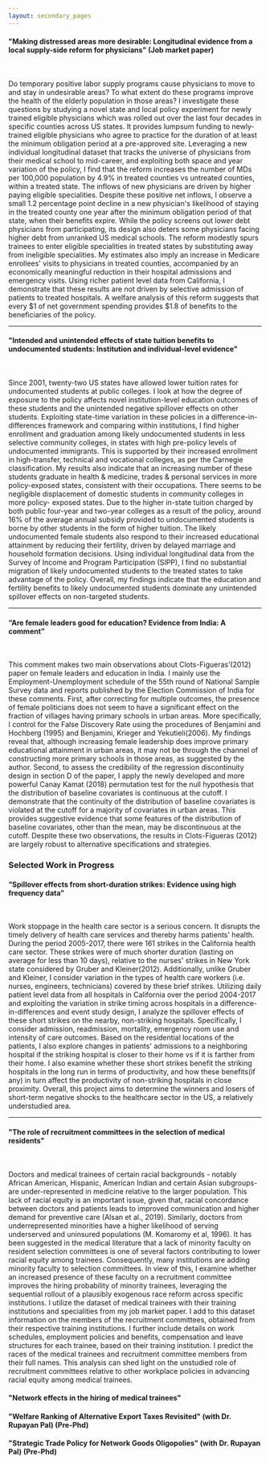 ```yaml
---
layout: secondary_pages
---
```


#### **"Making distressed areas more desirable: Longitudinal evidence from a local supply-side reform for physicians" (Job market paper)**

<br>
<p style="font-size:1em">
Do temporary positive labor supply programs cause physicians to move to and stay in undesirable areas? To what extent do these programs improve the health of the elderly population in those areas? I investigate these questions by studying a novel state and local policy experiment for newly trained eligible physicians which was rolled out over the last four decades in specific counties across US states. It provides lumpsum funding to newly-trained eligible physicians who agree to practice for the duration of at least the minimum obligation period at a pre-approved site. Leveraging a new individual longitudinal dataset that tracks the universe of physicians from their medical school to mid-career, and exploiting both space and year variation of the policy, I find that the reform increases the number of MDs per 100,000 population by 4.9% in treated counties vs untreated counties, within a treated state. The inflows of new physicians are driven by higher paying eligible specialities. Despite these positive net inflows, I observe a small 1.2 percentage point decline in a new physician's likelihood of staying in the treated county one year after the minimum obligation period of that state, when their benefits expire. While the policy screens out lower debt physicians from participating, its design also deters some physicians facing higher debt from unranked US medical schools. The reform modestly spurs trainees to enter eligible specialities in treated states by substituting away from ineligible specialities. My estimates also imply an increase in Medicare enrollees' visits to physicians in treated counties, accompanied by an economically meaningful reduction in their hospital admissions and emergency visits. Using richer patient level data from California, I demonstrate that these results are not driven by selective admission of patients to treated hospitals. A welfare analysis of this reform suggests that every $1 of net government spending provides $1.8 of benefits to the beneficiaries of the policy. 
</p>
<hr>

#### **"Intended and unintended effects of state tuition benefits to undocumented students: Institution and individual-level evidence"**  

<br>

Since 2001, twenty-two US states have allowed lower tuition rates for undocumented students at public colleges. I look at how the degree of exposure to the policy affects novel institution-level education outcomes of these students and the unintended negative spillover effects on other students. Exploiting state-time variation
in these policies in a difference-in-differences framework and comparing within institutions, I find higher enrollment and graduation among likely undocumented students in less selective community colleges, in states with high pre-policy levels of undocumented immigrants. This is supported by their increased enrollment in high-transfer, technical and vocational colleges, as per the Carnegie classification. My results also indicate that an increasing number of these students graduate in health & medicine, trades & personal services in more policy-exposed states, consistent with their occupations. There seems to be negligible displacement of domestic students in community colleges in more policy- exposed states. Due to the higher in-state tuition charged by both public four-year and two-year colleges as a result of the policy, around 16% of the average annual subsidy provided to undocumented students is borne by other students in the form of higher tuition. The likely undocumented female students also respond to their increased educational attainment by reducing their fertility, driven by delayed marriage and household formation decisions. Using individual longitudinal data from the Survey of Income and Program Participation (SIPP), I find no substantial migration of likely undocumented students to the treated states to take advantage of the policy. Overall, my findings indicate that the education and fertility benefits to likely undocumented students dominate any unintended spillover effects on non-targeted students.

<hr>

#### **“Are female leaders good for education? Evidence from India: A comment”**

<br>

This comment makes two main observations about Clots-Figueras’(2012) paper on female leaders and education in India. I mainly use the Employment-Unemployment schedule of the 55th round of National Sample Survey data and reports published by the Election Commission of India for these comments. First, after correcting for multiple outcomes, the presence of female politicians does not seem to have a significant effect on the fraction of villages having primary schools in urban areas. More specifically, I control for the False Discovery Rate using the procedures of Benjamini and Hochberg (1995) and Benjamini, Krieger and Yekutieli(2006). My findings reveal that, although increasing female leadership does improve primary educational attainment in urban areas, it may not be through the channel of constructing more primary schools in those areas, as suggested by the author. Second, to assess the credibility of the regression discontinuity design in section D of the paper, I apply the newly developed and more powerful Canay Kamat (2018) permutation test for the null hypothesis that the distribution of baseline covariates is continuous at the cutoff. I demonstrate that the continuity of the distribution of baseline covariates is violated at the cutoff for a majority of covariates in urban areas. This provides suggestive evidence that some features of the distribution of baseline covariates, other than the mean, may be discontinuous at the cutoff. Despite these two observations, the results in Clots-Figueras (2012) are largely robust to alternative specifications and strategies.

### Selected Work in Progress
#### **“Spillover effects from short-duration strikes: Evidence using high frequency data”**

<br>

Work stoppage in the health care sector is a serious concern. It disrupts the timely delivery of health care services and thereby harms patients' health. During the period 2005-2017, there were 161 strikes in the California health care sector. These strikes were of much shorter duration (lasting on average for less than 10 days), relative to the nurses' strikes in New York state considered by Gruber and Kleiner(2012). Additionally, unlike Gruber and Kleiner, I consider variation in the types of health care workers (i.e. nurses, engineers, technicians) covered by these brief strikes. Utilizing daily patient level data from all hospitals in California over the period 2004-2017 and exploiting the variation in strike timing across hospitals in a difference-in-differences and event study design, I analyze the spillover effects of these short strikes on the nearby, non-striking hospitals. Specifically, I consider admission, readmission, mortality, emergency room use and intensity of care outcomes. Based on the residential locations of the patients, I also explore changes in patients' admissions to a neighboring hospital if the striking hospital is closer to their home vs if it is farther from their home. I also examine whether these short strikes benefit the striking hospitals in the long run in terms of productivity, and how these benefits(if any) in turn affect the productivity of non-striking hospitals in close proximity. Overall, this project aims to determine the winners and losers of short-term negative shocks to the healthcare sector in the US, a relatively understudied area.

<hr>

#### **"The role of recruitment committees in the selection of medical residents"**

<br>

Doctors and medical trainees of certain racial backgrounds - notably African American, Hispanic, American Indian and certain Asian subgroups- are under-represented in medicine relative to the larger population. This lack of racial equity is an important issue, given that, racial concordance between doctors and patients leads to improved communication and higher demand for preventive care (Alsan et al., 2019). Similarly, doctors from underrepresented minorities have a higher likelihood of serving underserved and uninsured populations (M. Komaromy et al, 1996). It has been suggested in the medical literature that a lack of minority faculty on resident selection committees is one of several factors contributing to lower racial equity among trainees. Consequently, many institutions are adding minority faculty to selection committees. In view of this, I examine whether an increased presence of these faculty on a recruitment committee improves the hiring probability of minority trainees, leveraging the sequential rollout of a plausibly exogenous race reform across specific institutions.  I utilize the dataset of medical trainees with their training institutions and specialities from my job market paper. I add to this dataset information on the members of the recruitment committees, obtained from their respective training institutions. I further include details on work schedules, employment policies and benefits, compensation and leave structures for each trainee, based on their training institution. I predict the races of the medical trainees and recruitment committee members from their full names. This analysis can shed light on the unstudied role of recruitment committees relative to other workplace policies in advancing racial equity among medical trainees.

#### **"Network effects in the hiring of medical trainees"**

#### **"Welfare Ranking of Alternative Export Taxes Revisited" (with Dr. Rupayan Pal) (Pre-Phd)**

#### **"Strategic  Trade  Policy  for  Network  Goods  Oligopolies"  (with Dr. Rupayan  Pal) (Pre-Phd)**


